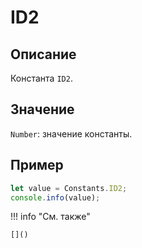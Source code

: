 # ID2

## Описание
Константа `ID2`.

## Значение
`Number`: значение константы.

## Пример
```javascript linenums="1"
let value = Constants.ID2;
console.info(value);
```

!!! info "См. также"

    []()

